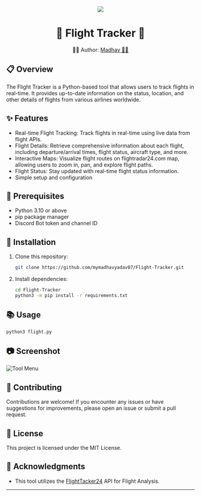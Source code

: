 <div align="center">
  <a href="https://shallvhack.github.io"><img src="https://camo.githubusercontent.com/c0dca71e8f9333fa3870ebe0149ea7fd6ca4d27c02504cbef02af1ecf50fc0e2/68747470733a2f2f7062732e7477696d672e636f6d2f70726f66696c655f62616e6e6572732f333232343030363932382f313631313038353130332f3135303078353030" /></a>
  <h1>🌟 Flight Tracker 🌟</h1>
   <p>👩‍💻 Author: <a href="https://github.com/mymadhavyadav07">Madhav 👩‍💻</a></p>
</div>


## 📋 Overview
The Flight Tracker is a Python-based tool that allows users to track flights in real-time. It provides up-to-date information on the status, location, and other details of flights from various airlines worldwide. 


## ✨ Features

- Real-time Flight Tracking: Track flights in real-time using live data from flight APIs.
- Flight Details: Retrieve comprehensive information about each flight, including departure/arrival times, flight status, aircraft type, and more.
- Interactive Maps: Visualize flight routes on flightradar24.com map, allowing users to zoom in, pan, and explore flight paths.
- Flight Status: Stay updated with real-time flight status information.
- Simple setup and configuration

## 🔧 Prerequisites

- Python 3.10 or above
- pip package manager
- Discord Bot token and channel ID

## 🚀 Installation

1. Clone this repository:
   ```bash
   git clone https://github.com/mymadhavyadav07/Flight-Tracker.git
2. Install dependencies:
   ```bash
   cd Flight-Tracker
   python3 -m pip install -r requirements.txt


## 📚 Usage

```bash
python3 flight.py
```

## 📷 Screenshot
![Tool Menu](https://github.com/mymadhavyadav07/Flight-Tracker/blob/b242e798f4f35ee5f377dc4f67df02230ebd38e3/tool.png)

## 💪 Contributing
Contributions are welcome! If you encounter any issues or have suggestions for improvements, please open an issue or submit a pull request.

## 📜  License
This project is licensed under the MIT License.

## 🙏 Acknowledgments
- This tool utilizes the [FlightTacker24](https://www.flightradar24.com/) API for Flight Analysis.

*** 
